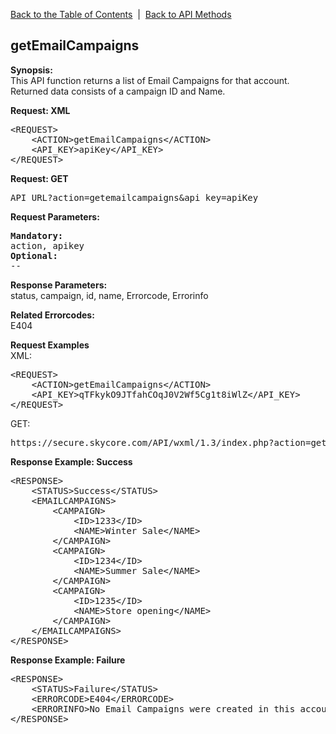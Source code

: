 <a href="/1.3/README.md">Back to the Table of Contents</a>&nbsp;&nbsp;|&nbsp;&nbsp;<a href="API_METHODS.md">Back to API Methods</a>
<h2>getEmailCampaigns</h2>
<p><strong>Synopsis:</strong><br />
This API function returns a list of Email Campaigns for that account. Returned data consists of a campaign ID and Name.</p>
<div><strong>Request: XML</strong></div>
<pre>&lt;REQUEST&gt;
    &lt;ACTION&gt;getEmailCampaigns&lt;/ACTION&gt;
    &lt;API_KEY&gt;apiKey&lt;/API_KEY&gt;
&lt;/REQUEST&gt;</pre>
<div><strong>Request: GET</strong></div>
<pre>API_URL?action=getemailcampaigns&amp;api_key=apiKey</pre>
<div><strong>Request Parameters:</strong></div>
<pre><strong>Mandatory:</strong>
action, apikey
<strong>Optional:</strong>
--
</pre>

<strong>Response Parameters:</strong><br />
status, campaign, id, name, Errorcode, Errorinfo

<strong>Related Errorcodes: </strong><br />
E404
<div><strong>Request Examples</strong></div>
XML:
<pre>&lt;REQUEST&gt;
    &lt;ACTION&gt;getEmailCampaigns&lt;/ACTION&gt;
    &lt;API_KEY&gt;qTFkykO9JTfahCOqJ0V2Wf5Cg1t8iWlZ&lt;/API_KEY&gt;    
&lt;/REQUEST&gt;</pre>
GET:
<pre>https://secure.skycore.com/API/wxml/1.3/index.php?action=getemailcampaigns&api_key=qTFkykO9JTfahCOqJ0V2Wf5Cg1t8iWlZ</pre>
<div><strong>Response Example: Success</strong></div>
<pre>&lt;RESPONSE&gt;
    &lt;STATUS&gt;Success&lt;/STATUS&gt;
    &lt;EMAILCAMPAIGNS&gt;    
        &lt;CAMPAIGN&gt;
            &lt;ID&gt;1233&lt;/ID&gt;
            &lt;NAME&gt;Winter Sale&lt;/NAME&gt;
        &lt;/CAMPAIGN&gt;
        &lt;CAMPAIGN&gt;
            &lt;ID&gt;1234&lt;/ID&gt;
            &lt;NAME&gt;Summer Sale&lt;/NAME&gt;
        &lt;/CAMPAIGN&gt;
        &lt;CAMPAIGN&gt;
            &lt;ID&gt;1235&lt;/ID&gt;
            &lt;NAME&gt;Store opening&lt;/NAME&gt;
        &lt;/CAMPAIGN&gt;
    &lt;/EMAILCAMPAIGNS&gt;
&lt;/RESPONSE&gt;</pre>
<div><strong>Response Example: Failure</strong></div>
<pre>&lt;RESPONSE&gt;
    &lt;STATUS&gt;Failure&lt;/STATUS&gt;
    &lt;ERRORCODE&gt;E404&lt;/ERRORCODE&gt;
    &lt;ERRORINFO&gt;No Email Campaigns were created in this account&lt;/ERRORINFO&gt;
&lt;/RESPONSE&gt;</pre>
